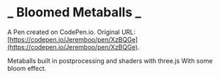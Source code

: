 # _ Bloomed Metaballs _ 

A Pen created on CodePen.io. Original URL: [https://codepen.io/Jeremboo/pen/XzBQGe](https://codepen.io/Jeremboo/pen/XzBQGe).

Metaballs built in postprocessing and shaders with three.js
With some bloom effect.
